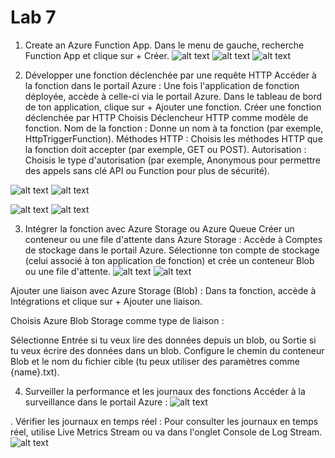 # Lab 7
1. Create an Azure Function App.
Dans le menu de gauche, recherche Function App et clique sur + Créer.
![alt text](<Capture d’écran 2024-10-02 à 16.49.00.png>)
![alt text](<Capture d’écran 2024-10-02 à 16.52.20.png>)
![alt text](<Capture d’écran 2024-10-02 à 16.57.11.png>)

2. Développer une fonction déclenchée par une requête HTTP
Accéder à la fonction dans le portail Azure :
Une fois l'application de fonction déployée, accède à celle-ci via le portail Azure.
Dans le tableau de bord de ton application, clique sur + Ajouter une fonction.
Créer une fonction déclenchée par HTTP 
Choisis Déclencheur HTTP comme modèle de fonction.
Nom de la fonction : Donne un nom à ta fonction (par exemple, HttpTriggerFunction).
Méthodes HTTP : Choisis les méthodes HTTP que la fonction doit accepter (par exemple, GET ou POST).
Autorisation : Choisis le type d'autorisation (par exemple, Anonymous pour permettre des appels sans clé API ou Function pour plus de sécurité).

![alt text](<Capture d’écran 2024-10-02 à 19.56.00.png>)
![alt text](<Capture d’écran 2024-10-02 à 20.01.30.png>)

![alt text](<Capture d’écran 2024-10-02 à 20.07.00.png>)
![alt text](<Capture d’écran 2024-10-02 à 20.07.49.png>)

3. Intégrer la fonction avec Azure Storage ou Azure Queue
 Créer un conteneur ou une file d'attente dans Azure Storage :
Accède à Comptes de stockage dans le portail Azure.
Sélectionne ton compte de stockage (celui associé à ton application de fonction) et crée un conteneur Blob ou une file d'attente.
![alt text](<Capture d’écran 2024-10-03 à 09.22.17.png>)
![alt text](<Capture d’écran 2024-10-03 à 10.15.05.png>)

Ajouter une liaison avec Azure Storage (Blob) :
Dans ta fonction, accède à Intégrations et clique sur + Ajouter une liaison.

Choisis Azure Blob Storage comme type de liaison :

Sélectionne Entrée si tu veux lire des données depuis un blob, ou Sortie si tu veux écrire des données dans un blob.
Configure le chemin du conteneur Blob et le nom du fichier cible (tu peux utiliser des paramètres comme {name}.txt).

4. Surveiller la performance et les journaux des fonctions
 Accéder à la surveillance dans le portail Azure :
 ![alt text](<Capture d’écran 2024-10-03 à 10.23.48.png>)

 . Vérifier les journaux en temps réel :
Pour consulter les journaux en temps réel, utilise Live Metrics Stream ou va dans l'onglet Console de Log Stream.![alt text](<Capture d’écran 2024-10-03 à 10.25.43.png>)
